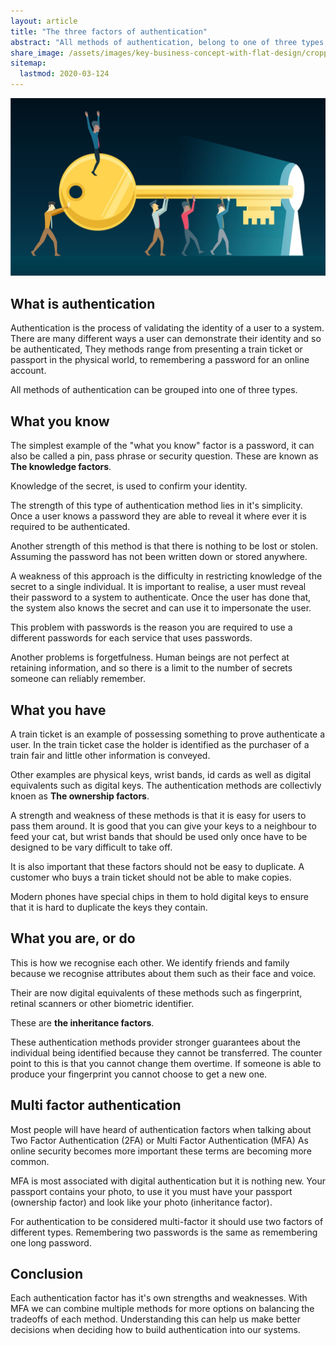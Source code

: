 ```yaml
---
layout: article
title: "The three factors of authentication"
abstract: "All methods of authentication, belong to one of three types; what you know, what you have, and what your are."
share_image: /assets/images/key-business-concept-with-flat-design/cropped.jpg
sitemap:
  lastmod: 2020-03-124
---
```


![](/assets/images/key-business-concept-with-flat-design/cropped.jpg)

## What is authentication

Authentication is the process of validating the identity of a user to a system.
There are many different ways a user can demonstrate their identity and so be authenticated,
They methods range from presenting a train ticket or passport in the physical world, to remembering a password for an online account.

All methods of authentication can be grouped into one of three types.

## What you know

The simplest example of the "what you know" factor is a password, it can also be called a pin, pass phrase or security question.
These are known as **The knowledge factors**.

Knowledge of the secret, is used to confirm your identity.

The strength of this type of authentication method lies in it's simplicity.
Once a user knows a password they are able to reveal it where ever it is required to be authenticated.

Another strength of this method is that there is nothing to be lost or stolen.
Assuming the password has not been written down or stored anywhere.

A weakness of this approach is the difficulty in restricting knowledge of the secret to a single individual.
It is important to realise, a user must reveal their password to a system to authenticate.
Once the user has done that, the system also knows the secret and can use it to impersonate the user.

This problem with passwords is the reason you are required to use a different passwords for each service that uses passwords.

Another problems is forgetfulness.
Human beings are not perfect at retaining information, and so there is a limit to the number of secrets someone can reliably remember.

## What you have

A train ticket is an example of possessing something to prove authenticate a user.
In the train ticket case the holder is identified as the purchaser of a train fair and little other information is conveyed.

Other examples are physical keys, wrist bands, id cards as well as digital equivalents such as digital keys.
The authentication methods are collectivly knoen as **The ownership factors**.

A strength and weakness of these methods is that it is easy for users to pass them around.
It is good that you can give your keys to a neighbour to feed your cat,
but wrist bands that should be used only once have to be designed to be vary difficult to take off.

It is also important that these factors should not be easy to duplicate.
A customer who buys a train ticket should not be able to make copies.

Modern phones have special chips in them to hold digital keys to ensure that it is hard to duplicate the keys they contain.

## What you are, or do

This is how we recognise each other.
We identify friends and family because we recognise attributes about them such as their face and voice.

Their are now digital equivalents of these methods such as fingerprint, retinal scanners or other biometric identifier.

These are **the inheritance factors**.

These authentication methods provider stronger guarantees about the individual being identified because they cannot be transferred.
The counter point to this is that you cannot change them overtime.
If someone is able to produce your fingerprint you cannot choose to get a new one.

## Multi factor authentication

Most people will have heard of authentication factors when talking about Two Factor Authentication (2FA) or Multi Factor Authentication (MFA)
As online security becomes more important these terms are becoming more common.

MFA is most associated with digital authentication but it is nothing new.
Your passport contains your photo, to use it you must have your passport (ownership factor) and look like your photo (inheritance factor).

For authentication to be considered multi-factor it should use two factors of different types.
Remembering two passwords is the same as remembering one long password.

## Conclusion

Each authentication factor has it's own strengths and weaknesses.
With MFA we can combine multiple methods for more options on balancing the tradeoffs of each method.
Understanding this can help us make better decisions when deciding how to build authentication into our systems.
